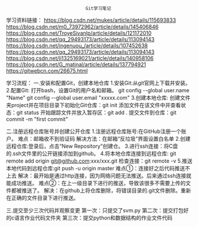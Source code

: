                                   Git学习笔记
学习资料链接：
https://blog.csdn.net/mukes/article/details/115693833
https://blog.csdn.net/m0_73972962/article/details/145406846
https://blog.csdn.net/TroyeSivanlp/article/details/121172010
https://blog.csdn.net/qq_29493173/article/details/113094143
https://blog.csdn.net/ingenuou_/article/details/107452638
https://blog.csdn.net/qq_29493173/article/details/113094143
https://blog.csdn.net/li1325169021/article/details/140958106
https://blog.csdn.net/G_matinal/article/details/137794921
https://gitwebcn.com/26675.html


学习流程：
一.安装和配置Git，创建本地仓库
1.安装Git:从git官网上下载并安装。
2.配置Git:
打开bash，设置Git的用户名和邮箱。
git config --global user.name "Name"
git config --global user.email "xxxxx.com"
3.创建本地仓库:
创建文件夹project并在项目目录下初始化Git仓库：git init
添加文件在该文件中并查看状态：git status
开始跟踪文件并放入暂存区：git add .
提交文件到仓库：git commit -m "first commit"

二.注册远程仓库账号并创建公开仓库
1.注册远程仓库账号:在GitHub注册一个账户。
难点：邮箱收不到验证码
解决方法：在邮箱“反垃圾”界面设置白名单
2.创建远程仓库:登录后，点击“New Repository”创建仓。
3.进行ssh连接：将C盘的.ssh文件里的公开链接添加到github。
4.将本地仓库连接到远程仓库: 
git remote add origin git@github.com:xxx/xxx.git
检查连接：git remote -v
5.推送本地代码到远程仓库:git push -u origin master
难点①：连接好之后代码推送不上去
解决：最开始是通过http连接，因为网络问题无法推送。后来通过ssh连接就能成功推送。
难点②：在上一级目录下进行的推送，导致该很多不需要上传的文件都被推送了。
解决：在github上将仓库删除，将错误目录的.git文件删除。重新在正确的文件目录下进行推送。

三.提交至少三次代码并观察变更
第一次：只提交了svm.py
第二次：提交打包好的c语言作业代码文件夹
第三次：提交python和数据结构的作业文件代码


